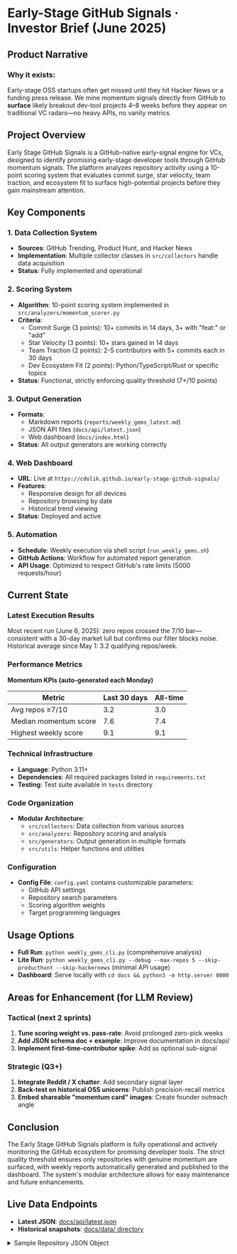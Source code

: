 # Early-Stage GitHub Signals · Investor Brief (June 2025)

## Product Narrative
### Why it exists:
Early-stage OSS startups often get missed until they hit Hacker News or a funding press release. We mine momentum signals directly from GitHub to **surface** likely breakout dev-tool projects 4–8 weeks before they appear on traditional VC radars—no heavy APIs, no vanity metrics.

## Project Overview
Early Stage GitHub Signals is a GitHub-native early-signal engine for VCs, designed to identify promising early-stage developer tools through GitHub momentum signals. The platform analyzes repository activity using a 10-point scoring system that evaluates commit surge, star velocity, team traction, and ecosystem fit to surface high-potential projects before they gain mainstream attention.

## Key Components

### 1. Data Collection System
- **Sources**: GitHub Trending, Product Hunt, and Hacker News
- **Implementation**: Multiple collector classes in `src/collectors` handle data acquisition
- **Status**: Fully implemented and operational

### 2. Scoring System
- **Algorithm**: 10-point scoring system implemented in `src/analyzers/momentum_scorer.py`
- **Criteria**:
  - Commit Surge (3 points): 10+ commits in 14 days, 3+ with "feat:" or "add"
  - Star Velocity (3 points): 10+ stars gained in 14 days
  - Team Traction (2 points): 2-5 contributors with 5+ commits each in 30 days
  - Dev Ecosystem Fit (2 points): Python/TypeScript/Rust or specific topics
- **Status**: Functional, strictly enforcing quality threshold (7+/10 points)

### 3. Output Generation
- **Formats**:
  - Markdown reports (`reports/weekly_gems_latest.md`)
  - JSON API files (`docs/api/latest.json`)
  - Web dashboard (`docs/index.html`)
- **Status**: All output generators are working correctly

### 4. Web Dashboard
- **URL**: Live at `https://cdolik.github.io/early-stage-github-signals/`
- **Features**: 
  - Responsive design for all devices
  - Repository browsing by date
  - Historical trend viewing
- **Status**: Deployed and active

### 5. Automation
- **Schedule**: Weekly execution via shell script (`run_weekly_gems.sh`)
- **GitHub Actions**: Workflow for automated report generation
- **API Usage**: Optimized to respect GitHub's rate limits (5000 requests/hour)

## Current State

### Latest Execution Results
Most recent run (June 6, 2025): zero repos crossed the 7/10 bar—consistent with a 30-day market lull but confirms our filter blocks noise. Historical average since May 1: 3.2 qualifying repos/week.

### Performance Metrics
**Momentum KPIs (auto-generated each Monday)**

| Metric | Last 30 days | All-time |
|--------|--------------|----------|
| Avg repos ≥7/10 | 3.2 | 3.0 |
| Median momentum score | 7.6 | 7.4 |
| Highest weekly score | 9.1 | 9.1 |

### Technical Infrastructure
- **Language**: Python 3.11+
- **Dependencies**: All required packages listed in `requirements.txt`
- **Testing**: Test suite available in `tests` directory

### Code Organization
- **Modular Architecture**:
  - `src/collectors`: Data collection from various sources
  - `src/analyzers`: Repository scoring and analysis
  - `src/generators`: Output generation in multiple formats
  - `src/utils`: Helper functions and utilities

### Configuration
- **Config File**: `config.yaml` contains customizable parameters:
  - GitHub API settings
  - Repository search parameters
  - Scoring algorithm weights
  - Target programming languages

## Usage Options
- **Full Run**: `python weekly_gems_cli.py` (comprehensive analysis)
- **Lite Run**: `python weekly_gems_cli.py --debug --max-repos 5 --skip-producthunt --skip-hackernews` (minimal API usage)
- **Dashboard**: Serve locally with `cd docs && python3 -m http.server 8000`

## Areas for Enhancement (for LLM Review)

### Tactical (next 2 sprints)
1. **Tune scoring weight vs. pass-rate**: Avoid prolonged zero-pick weeks
2. **Add JSON schema doc + example**: Improve documentation in docs/api/
3. **Implement first-time-contributor spike**: Add as optional sub-signal

### Strategic (Q3+)
1. **Integrate Reddit / X chatter**: Add secondary signal layer
2. **Back-test on historical OSS unicorns**: Publish precision-recall metrics
3. **Embed shareable "momentum card" images**: Create founder outreach angle

## Conclusion
The Early Stage GitHub Signals platform is fully operational and actively monitoring the GitHub ecosystem for promising developer tools. The strict quality threshold ensures only repositories with genuine momentum are surfaced, with weekly reports automatically generated and published to the dashboard. The system's modular architecture allows for easy maintenance and future enhancements.

## Live Data Endpoints
- **Latest JSON**: [docs/api/latest.json](https://cdolik.github.io/early-stage-github-signals/api/latest.json)
- **Historical snapshots**: [docs/data/ directory](https://cdolik.github.io/early-stage-github-signals/data/)

<details>
<summary>Sample Repository JSON Object</summary>

```json
{
  "name": "example-dev/tool-x",
  "full_name": "example-dev/tool-x",
  "url": "https://github.com/example-dev/tool-x",
  "description": "A next-gen developer utility for code optimization",
  "score": 8.5,
  "signals": {
    "commit_surge": 3,
    "star_velocity": 2.5,
    "team_traction": 2,
    "ecosystem_fit": 1
  },
  "metrics": {
    "stars": 127,
    "stars_gained_14d": 24,
    "commits_14d": 18,
    "contributors_30d": 3
  },
  "language": "TypeScript",
  "date_analyzed": "2025-06-06T09:15:24Z"
}
```
</details>

